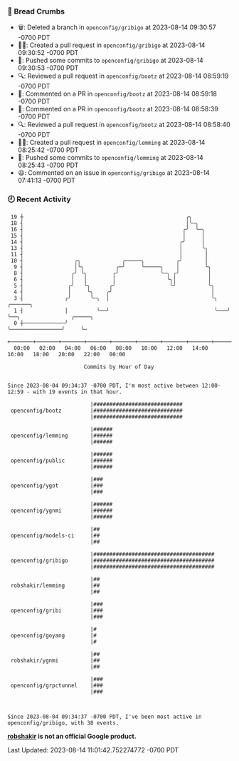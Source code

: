 ### 🍞 Bread Crumbs

 * 🗑: Deleted a branch in `openconfig/gribigo` at 2023-08-14 09:30:57 -0700 PDT
 * ✍🏼: Created a pull request in `openconfig/gribigo` at 2023-08-14 09:30:52 -0700 PDT
 * 🚢: Pushed some commits to `openconfig/gribigo` at 2023-08-14 09:30:53 -0700 PDT
 * 🔍: Reviewed a pull request in  `openconfig/bootz` at 2023-08-14 08:59:19 -0700 PDT
 * 💬: Commented on a PR in  `openconfig/bootz` at 2023-08-14 08:59:18 -0700 PDT
 * 💬: Commented on a PR in  `openconfig/bootz` at 2023-08-14 08:58:39 -0700 PDT
 * 🔍: Reviewed a pull request in  `openconfig/bootz` at 2023-08-14 08:58:40 -0700 PDT
 * ✍🏼: Created a pull request in `openconfig/lemming` at 2023-08-14 08:25:42 -0700 PDT
 * 🚢: Pushed some commits to `openconfig/lemming` at 2023-08-14 08:25:43 -0700 PDT
 * 😃: Commented on an issue in `openconfig/gribigo` at 2023-08-14 07:41:13 -0700 PDT

### 🕘 Recent Activity
```
 19 ┼                                                   ╭╮
 18 ┤                                                   │╰─╮
 16 ┤                                                  ╭╯  ╰─╮
 15 ┤                                                  │     │
 14 ┤                                                 ╭╯     │
 13 ┤                                                 │      ╰╮
 11 ┤                                                 │       │
 10 ┤                ╭╮             ╭─────╮          ╭╯       │
  9 ┤                │╰╮          ╭─╯     ╰─────╮    │        ╰╮
  8 ┤               ╭╯ ╰╮        ╭╯             ╰─╮ ╭╯         │
  6 ┤               │   │        │                ╰╮│          │
  5 ┤              ╭╯   ╰╮      ╭╯                 ╰╯          ╰╮
  4 ┤              │     ╰╮    ╭╯                               │
  3 ┤             ╭╯      ╰─╮  │                                ╰╮   ╭──────╮
  1 ┤             │         ╰──╯                                 ╰───╯      ╰──╮                ╭─────╮
  0 ┼─────────────╯                                                            ╰────────────────╯     ╰─
    +───────+───────+───────+───────+───────+───────+───────+───────+───────+───────+───────+───────+────
  00:00   02:00   04:00   06:00   08:00   10:00   12:00   14:00   16:00   18:00   20:00   22:00   00:00   

						Commits by Hour of Day


Since 2023-08-04 09:34:37 -0700 PDT, I'm most active between 12:00-12:59 - with 19 events in that hour.

```



```
                          |############################
 openconfig/bootz         |############################
                          |############################

                          |######
 openconfig/lemming       |######
                          |######

                          |######
 openconfig/public        |######
                          |######

                          |###
 openconfig/ygot          |###
                          |###

                          |######
 openconfig/ygnmi         |######
                          |######

                          |##
 openconfig/models-ci     |##
                          |##

                          |######################################
 openconfig/gribigo       |######################################
                          |######################################

                          |##
 robshakir/lemming        |##
                          |##

                          |###
 openconfig/gribi         |###
                          |###

                          |#
 openconfig/goyang        |#
                          |#

                          |##
 robshakir/ygnmi          |##
                          |##

                          |###
 openconfig/grpctunnel    |###
                          |###



Since 2023-08-04 09:34:37 -0700 PDT, I've been most active in openconfig/gribigo, with 38 events.

```
**[robshakir](mailto:robjs@google.com) is not an official Google product.**  


Last Updated: 2023-08-14 11:01:42.752274772 -0700 PDT
